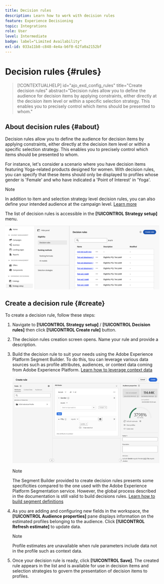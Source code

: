 ```yaml
---
title: Decision rules
description: Learn how to work with decision rules
feature: Experience Decisioning
topic: Integrations
role: User
level: Intermediate
badge: label="Limited Availability"
exl-id: 033a11b8-c848-4e4a-b6f0-62fa0a2152bf
---
```

# Decision rules {#rules}

>[!CONTEXTUALHELP]
>id="ajo_exd_config_rules"
>title="Create decision rules"
>abstract="Decision rules allow you to define the audience for decision items by applying constraints, either directly at the decision item level or within a specific selection strategy. This enables you to precisely control which items should be presented to whom."

## About decision rules {#about}

Decision rules allow you to define the audience for decision items by applying constraints, either directly at the decision item level or within a specific selection strategy. This enables you to precisely control which items should be presented to whom.

For instance, let's consider a scenario where you have decision items featuring Yoga-related products designed for women. With decision rules, you can specify that these items should only be displayed to profiles whose gender is 'Female' and who have indicated a 'Point of Interest' in 'Yoga'.

>[!NOTE]
>
>In addition to item and selection strategy level decision rules, you can also define your intended audience at the campaign level. [Learn more](../campaigns/create-campaign.md#audience)

The list of decision rules is accessible in the **[!UICONTROL Strategy setup]** menu.

![](assets/decision-rules-list.png)

## Create a decision rule {#create}

To create a decision rule, follow these steps:

1. Navigate to **[!UICONTROL Strategy setup]** / **[!UICONTROL Decision rules]** then click **[!UICONTROL Create rule]** button.

1. The decision rules creation screen opens. Name your rule and provide a description.

1. Build the decision rule to suit your needs using the Adobe Experience Platform Segment Builder. To do this, tou can leverage various data sources such as profile attributes, audiences, or context data coming from Adobe Experience Platform. [Learn how to leverage context data](#context-data)

    ![](assets/decision-rules-build.png)

    >[!NOTE]
    >
    >The Segment Builder provided to create decision rules presents some specificities compared to the one used with the Adobe Experience Platform Segmentation service.  However, the global process described in the documentation is still valid to build decisions rules. [Learn how to build segment definitions](../audience/creating-a-segment-definition.md)

1. As you are adding and configuring new fields in the workspace, the **[!UICONTROL Audience properties]** pane displays information on the estimated profiles belonging to the audience. Click **[!UICONTROL Refresh estimate]** to update data.

    >[!NOTE]
    >
    >Profile estimates are unavailable when rule parameters include data not in the profile such as context data.

1. Once your decision rule is ready, click **[!UICONTROL Save]**. The created rule appears in the list and is available for use in decision items and selection strategies to govern the presentation of decision items to profiles.

